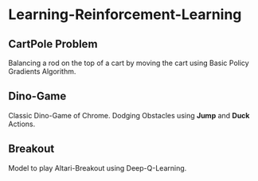 # Learning-Reinforcement-Learning

## CartPole Problem
Balancing a rod on the top of a cart by moving the cart using Basic Policy Gradients Algorithm.

## Dino-Game
Classic Dino-Game of Chrome. Dodging Obstacles using **Jump** and **Duck** Actions.

## Breakout
Model to play Altari-Breakout using Deep-Q-Learning.
